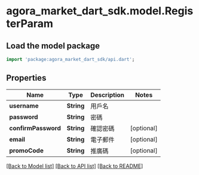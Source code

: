# agora_market_dart_sdk.model.RegisterParam

## Load the model package
```dart
import 'package:agora_market_dart_sdk/api.dart';
```

## Properties
Name | Type | Description | Notes
------------ | ------------- | ------------- | -------------
**username** | **String** | 用戶名 | 
**password** | **String** | 密碼 | 
**confirmPassword** | **String** | 確認密碼 | [optional] 
**email** | **String** | 電子郵件 | [optional] 
**promoCode** | **String** | 推廣碼 | [optional] 

[[Back to Model list]](../README.md#documentation-for-models) [[Back to API list]](../README.md#documentation-for-api-endpoints) [[Back to README]](../README.md)


